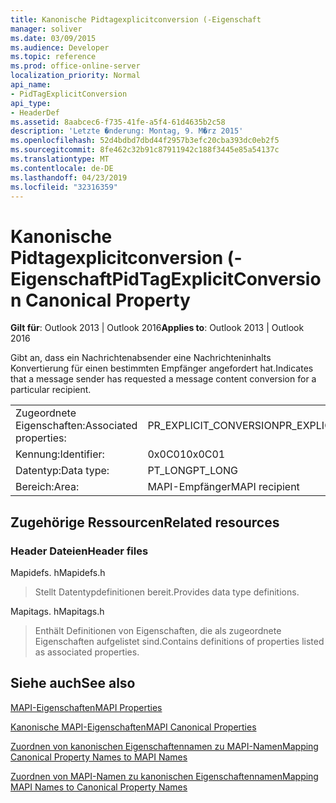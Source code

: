 ```yaml
---
title: Kanonische Pidtagexplicitconversion (-Eigenschaft
manager: soliver
ms.date: 03/09/2015
ms.audience: Developer
ms.topic: reference
ms.prod: office-online-server
localization_priority: Normal
api_name:
- PidTagExplicitConversion
api_type:
- HeaderDef
ms.assetid: 8aabcec6-f735-41fe-a5f4-61d4635b2c58
description: 'Letzte �nderung: Montag, 9. M�rz 2015'
ms.openlocfilehash: 52d4bdbd7dbd44f2957b3efc20cba393dc0eb2f5
ms.sourcegitcommit: 8fe462c32b91c87911942c188f3445e85a54137c
ms.translationtype: MT
ms.contentlocale: de-DE
ms.lasthandoff: 04/23/2019
ms.locfileid: "32316359"
---
```

# <a name="pidtagexplicitconversion-canonical-property"></a><span data-ttu-id="fa237-103">Kanonische Pidtagexplicitconversion (-Eigenschaft</span><span class="sxs-lookup"><span data-stu-id="fa237-103">PidTagExplicitConversion Canonical Property</span></span>

  
  
<span data-ttu-id="fa237-104">**Gilt für**: Outlook 2013 | Outlook 2016</span><span class="sxs-lookup"><span data-stu-id="fa237-104">**Applies to**: Outlook 2013 | Outlook 2016</span></span> 
  
<span data-ttu-id="fa237-105">Gibt an, dass ein Nachrichtenabsender eine Nachrichteninhalts Konvertierung für einen bestimmten Empfänger angefordert hat.</span><span class="sxs-lookup"><span data-stu-id="fa237-105">Indicates that a message sender has requested a message content conversion for a particular recipient.</span></span>
  
|||
|:-----|:-----|
|<span data-ttu-id="fa237-106">Zugeordnete Eigenschaften:</span><span class="sxs-lookup"><span data-stu-id="fa237-106">Associated properties:</span></span>  <br/> |<span data-ttu-id="fa237-107">PR_EXPLICIT_CONVERSION</span><span class="sxs-lookup"><span data-stu-id="fa237-107">PR_EXPLICIT_CONVERSION</span></span>  <br/> |
|<span data-ttu-id="fa237-108">Kennung:</span><span class="sxs-lookup"><span data-stu-id="fa237-108">Identifier:</span></span>  <br/> |<span data-ttu-id="fa237-109">0x0C01</span><span class="sxs-lookup"><span data-stu-id="fa237-109">0x0C01</span></span>  <br/> |
|<span data-ttu-id="fa237-110">Datentyp:</span><span class="sxs-lookup"><span data-stu-id="fa237-110">Data type:</span></span>  <br/> |<span data-ttu-id="fa237-111">PT_LONG</span><span class="sxs-lookup"><span data-stu-id="fa237-111">PT_LONG</span></span>  <br/> |
|<span data-ttu-id="fa237-112">Bereich:</span><span class="sxs-lookup"><span data-stu-id="fa237-112">Area:</span></span>  <br/> |<span data-ttu-id="fa237-113">MAPI-Empfänger</span><span class="sxs-lookup"><span data-stu-id="fa237-113">MAPI recipient</span></span>  <br/> |
   
## <a name="related-resources"></a><span data-ttu-id="fa237-114">Zugehörige Ressourcen</span><span class="sxs-lookup"><span data-stu-id="fa237-114">Related resources</span></span>

### <a name="header-files"></a><span data-ttu-id="fa237-115">Header Dateien</span><span class="sxs-lookup"><span data-stu-id="fa237-115">Header files</span></span>

<span data-ttu-id="fa237-116">Mapidefs. h</span><span class="sxs-lookup"><span data-stu-id="fa237-116">Mapidefs.h</span></span>
  
> <span data-ttu-id="fa237-117">Stellt Datentypdefinitionen bereit.</span><span class="sxs-lookup"><span data-stu-id="fa237-117">Provides data type definitions.</span></span>
    
<span data-ttu-id="fa237-118">Mapitags. h</span><span class="sxs-lookup"><span data-stu-id="fa237-118">Mapitags.h</span></span>
  
> <span data-ttu-id="fa237-119">Enthält Definitionen von Eigenschaften, die als zugeordnete Eigenschaften aufgelistet sind.</span><span class="sxs-lookup"><span data-stu-id="fa237-119">Contains definitions of properties listed as associated properties.</span></span>
    
## <a name="see-also"></a><span data-ttu-id="fa237-120">Siehe auch</span><span class="sxs-lookup"><span data-stu-id="fa237-120">See also</span></span>



[<span data-ttu-id="fa237-121">MAPI-Eigenschaften</span><span class="sxs-lookup"><span data-stu-id="fa237-121">MAPI Properties</span></span>](mapi-properties.md)
  
[<span data-ttu-id="fa237-122">Kanonische MAPI-Eigenschaften</span><span class="sxs-lookup"><span data-stu-id="fa237-122">MAPI Canonical Properties</span></span>](mapi-canonical-properties.md)
  
[<span data-ttu-id="fa237-123">Zuordnen von kanonischen Eigenschaftennamen zu MAPI-Namen</span><span class="sxs-lookup"><span data-stu-id="fa237-123">Mapping Canonical Property Names to MAPI Names</span></span>](mapping-canonical-property-names-to-mapi-names.md)
  
[<span data-ttu-id="fa237-124">Zuordnen von MAPI-Namen zu kanonischen Eigenschaftennamen</span><span class="sxs-lookup"><span data-stu-id="fa237-124">Mapping MAPI Names to Canonical Property Names</span></span>](mapping-mapi-names-to-canonical-property-names.md)

